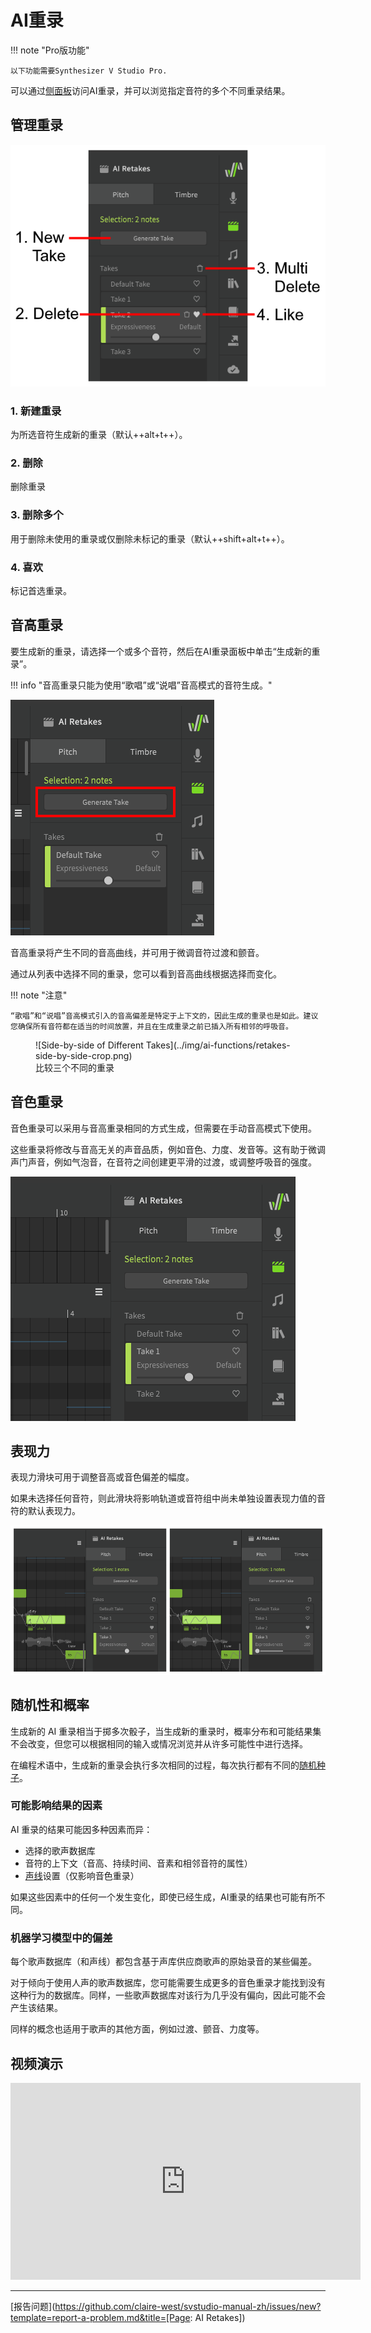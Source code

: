 # AI重录

!!! note "Pro版功能"

    以下功能需要Synthesizer V Studio Pro.

可以通过[侧面板](../workspace/side-panels.md)访问AI重录，并可以浏览指定音符的多个不同重录结果。

## 管理重录

![管理重录](../img/ai-functions/retakes-controls.png)

### 1. 新建重录
为所选音符生成新的重录（默认++alt+t++）。

### 2. 删除
删除重录

### 3. 删除多个
用于删除未使用的重录或仅删除未标记的重录（默认++shift+alt+t++）。

### 4. 喜欢
标记首选重录。

## 音高重录

要生成新的重录，请选择一个或多个音符，然后在AI重录面板中单击“生成新的重录”。

!!! info "音高重录只能为使用“歌唱”或“说唱”音高模式的音符生成。"

![生成新重录](../img/ai-functions/retakes-new.png)

音高重录将产生不同的音高曲线，并可用于微调音符过渡和颤音。

通过从列表中选择不同的重录，您可以看到音高曲线根据选择而变化。

!!! note "注意"

    “歌唱”和“说唱”音高模式引入的音高偏差是特定于上下文的，因此生成的重录也是如此。建议您确保所有音符都在适当的时间放置，并且在生成重录之前已插入所有相邻的呼吸音。

<figure markdown>
  ![Side-by-side of Different Takes](../img/ai-functions/retakes-side-by-side-crop.png)
  <figcaption>比较三个不同的重录</figcaption>
</figure>

## 音色重录

音色重录可以采用与音高重录相同的方式生成，但需要在手动音高模式下使用。

这些重录将修改与音高无关的声音品质，例如音色、力度、发音等。这有助于微调声门声音，例如气泡音，在音符之间创建更平滑的过渡，或调整呼吸音的强度。

![音色重录](../img/ai-functions/retakes-timbre.png)

## 表现力

表现力滑块可用于调整音高或音色偏差的幅度。

如果未选择任何音符，则此滑块将影响轨道或音符组中尚未单独设置表现力值的音符的默认表现力。

![音符表现力滑块](../img/ai-functions/retakes-expressiveness-crop.png)

## 随机性和概率

生成新的 AI 重录相当于掷多次骰子，当生成新的重录时，概率分布和可能结果集不会改变，但您可以根据相同的输入或情况浏览并从许多可能性中进行选择。

在编程术语中，生成新的重录会执行多次相同的过程，每次执行都有不同的[随机种子](https://en.wikipedia.org/wiki/Random_seed)。

### 可能影响结果的因素

AI 重录的结果可能因多种因素而异：

* 选择的歌声数据库
* 音符的上下文（音高、持续时间、音素和相邻音符的属性）
* [声线](vocal-modes.md)设置（仅影响音色重录）

如果这些因素中的任何一个发生变化，即使已经生成，AI重录的结果也可能有所不同。

### 机器学习模型中的偏差

每个歌声数据库（和声线）都包含基于声库供应商歌声的原始录音的某些偏差。

对于倾向于使用人声的歌声数据库，您可能需要生成更多的音色重录才能找到没有这种行为的数据库。同样，一些歌声数据库对该行为几乎没有偏向，因此可能不会产生该结果。

同样的概念也适用于歌声的其他方面，例如过渡、颤音、力度等。

## 视频演示

<iframe width="560" height="315" src="https://www.youtube-nocookie.com/embed/VyvXI3jEyRo" title="YouTube video player" frameborder="0" allowfullscreen></iframe>

---

[报告问题](https://github.com/claire-west/svstudio-manual-zh/issues/new?template=report-a-problem.md&title=[Page: AI Retakes])